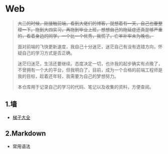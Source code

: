 # Web

> ~~大三的时候，刚接触前端，看到大佬们的博客，就想着有一天，自己也要整理一下。拖到大四实习，再拖到毕业上班，想想自己的拖延症还真是够严重的，看着身边的同学，一个比一个优秀，我慌了，亡羊补牢未为晚也。~~
>
> 面对前端的飞快更新速度，我自己十分迷茫，迷茫自己有没有选错方向，怀疑自己的学习方式是否正确。
>
> 迷茫归迷茫，生活还要继续。态度决定一切，也许我的起步确实有点晚了，不曾拥有一个大的平台，但我明白了，目前，成为一个合格的前端工程师是我的目标，趁着还年轻，我需要为自己的梦想努力。
>
> 本仓库用于记录自己的学习的代码、笔记以及收集的资料，方便查阅。

## 1.墙

- [梯子大全](https://github.com/bannedbook/fanqiang/wiki)


## 2.Markdown

- 常用语法

